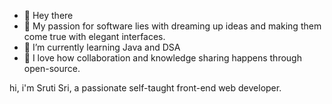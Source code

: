 - 👋 Hey there
- 👀 My passion for software lies with dreaming up ideas and making them come true with elegant interfaces.
- 🌱 I’m currently learning Java and DSA
- 💞️ I love how collaboration and knowledge sharing happens through open-source.

hi, i'm Sruti Sri, a passionate self-taught front-end web developer.
<!---
Sruti-Sri/Sruti-Sri is a ✨ special ✨ repository because its `README.md` (this file) appears on your GitHub profile.
You can click the Preview link to take a look at your changes.
--->
